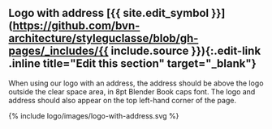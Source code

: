 ## Logo with address [{{ site.edit_symbol }}](https://github.com/bvn-architecture/styleguclasse/blob/gh-pages/_includes/{{ include.source }}){:.edit-link .inline title="Edit this section" target="_blank"}

When using our logo with an address, the address should be above the logo outside the clear space area, in 8pt Blender Book caps font. The logo and address should also appear on the top left-hand corner of the page.

{% include logo/images/logo-with-address.svg %}
